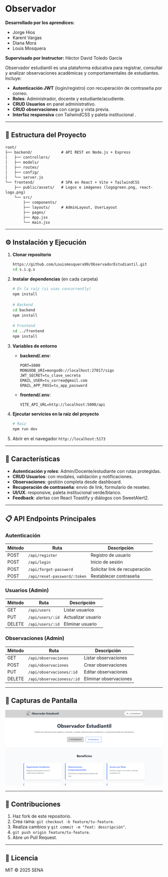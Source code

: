 # Observador

**Desarrollado por los aprendices:**
- Jorge Hios
- Karent Vargas
- Diana Mora
- Louis Mosquera

**Supervisado por Instructor:** Héctor David Toledo García

Observador estudiantil es una plataforma educativa para registrar, consultar y analizar observaciones académicas y comportamentales de estudiantes. Incluye:

- **Autenticación JWT** (login/registro) con recuperación de contraseña por correo.
- **Roles**: Administrador, docente y estudiante/acudiente.
- **CRUD Usuarios** en panel administrativo.
- **CRUD observaciones** con carga y vista previa.
- **Interfaz responsiva** con TailwindCSS y paleta institucional .

---

## 📂 Estructura del Proyecto

```
root/
├── backend/             # API REST en Node.js + Express
│   ├── controllers/
│   ├── models/
│   ├── routes/
│   ├── config/
│   └── server.js
└── frontend/            # SPA en React + Vite + TailwindCSS
    ├── public/assets/   # Logos e imágenes (logogreen.png, react-logo.png)
    └── src/
        ├── components/
        ├── layouts/     # AdminLayout, UserLayout
        ├── pages/
        ├── App.jsx
        └── main.jsx
```

---

## ⚙️ Instalación y Ejecución

1. **Clonar repositorio**
   ```bash
   https://github.com/Louismosquera99/ObservadorEstudiantil.git
   cd s.i.g.s
   ```

2. **Instalar dependencias** (en cada carpeta)
   ```bash
   # En la raíz (si usas concurrently)
   npm install

   # Backend
   cd backend
   npm install

   # Frontend
   cd ../frontend
   npm install
   ```

3. **Variables de entorno**
   - **backend/.env**:
     ```env
     PORT=5000
     MONGODB_URI=mongodb://localhost:27017/sigs
     JWT_SECRET=tu_clave_secreta
     EMAIL_USER=tu_correo@gmail.com
     EMAIL_APP_PASS=tu_app_password
     ```
   - **frontend/.env**:
     ```env
     VITE_API_URL=http://localhost:5000/api
     ```

4. **Ejecutar servicios en la raiz del proyecto**
   ```bash
   # Raiz
   npm run dev

   ```

5. Abrir en el navegador `http://localhost:5173`

---

## 🚀 Características

- **Autenticación y roles**: Admin/Docente/estudiante con rutas protegidas.
- **CRUD Usuarios**: con modales, validación y notificaciones.
- **Observaciones**: gestión completa desde dashboard.
- **Recuperación de contraseña**: envío de link, formulario de reseteo.
- **UI/UX**: responsive, paleta institucional verde/blanco.
- **Feedback**: alertas con React Toastify y diálogos con SweetAlert2.

---

## 📋 API Endpoints Principales

### Autenticación
| Método | Ruta                          | Descripción                          |
|--------|-------------------------------|--------------------------------------|
| POST   | `/api/register`               | Registro de usuario                  |
| POST   | `/api/login`                  | Inicio de sesión                     |
| POST   | `/api/forgot-password`        | Solicitar link de recuperación       |
| POST   | `/api/reset-password/:token`  | Restablecer contraseña               |

### Usuarios (Admin)
| Método | Ruta                   | Descripción            |
|--------|------------------------|------------------------|
| GET    | `/api/users`           | Listar usuarios        |
| PUT    | `/api/users/:id`       | Actualizar usuario     |
| DELETE | `/api/users/:id`       | Eliminar usuario       |

### Observaciones (Admin)
| Método | Ruta                       | Descripción           |
|--------|----------------------------|-----------------------|
| GET    | `/api/observaciones`           | Listar observaciones     |
| POST   | `/api/observaciones`           | Crear observaciones      |
| PUT    | `/api/observaciones/:id`       | Editar observaciones       |
| DELETE | `/api/observacioness/:id`       | Eliminar observaciones     |

---

## 📸 Capturas de Pantalla
![Home](./img/001.png)

---

## 🤝 Contribuciones

1. Haz fork de este repositorio.
2. Crea rama: `git checkout -b feature/tu-feature`.
3. Realiza cambios y `git commit -m "feat: descripción"`.
4. `git push origin feature/tu-feature`.
5. Abre un Pull Request.

---

## 📄 Licencia

MIT © 2025 SENA
